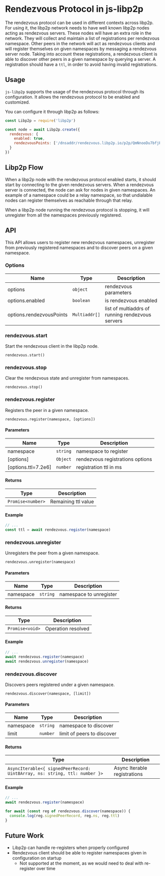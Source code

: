 # Rendezvous Protocol in js-libp2p

The rendezvous protocol can be used in different contexts across libp2p. For using it, the libp2p network needs to have well known libp2p nodes acting as rendezvous servers. These nodes will have an extra role in the network. They will collect and maintain a list of registrations per rendezvous namespace. Other peers in the network will act as rendezvous clients and will register themselves on given namespaces by messaging a rendezvous server node. Taking into account these registrations, a rendezvous client is able to discover other peers in a given namespace by querying a server. A registration should have a `ttl`, in order to avoid having invalid registrations.

## Usage

`js-libp2p` supports the usage of the rendezvous protocol through its configuration. It allows the rendezvous protocol to be enabled and customized.

You can configure it through libp2p as follows:

```js
const Libp2p = require('libp2p')

const node = await Libp2p.create({
  rendezvous: {
    enabled: true,
    rendezvousPoints: ['/dnsaddr/rendezvous.libp2p.io/p2p/QmNnooDu7bfjPFoTZYxMNLWUQJyrVwtbZg5gBMjTezGAJP']
  }
})
```

## Libp2p Flow

When a libp2p node with the rendezvous protocol enabled starts, it should start by connecting to the given rendezvous servers. When a rendezvous server is connected, the node can ask for nodes in given namespaces. An example of a namespace could be a relay namespace, so that undialable nodes can register themselves as reachable through that relay.

When a libp2p node running the rendezvous protocol is stopping, it will unregister from all the namespaces previously registered.

## API

This API allows users to register new rendezvous namespaces, unregister from previously registered namespaces and to discover peers on a given namespace.

### Options

| Name | Type | Description |
|------|------|-------------|
| options | `object` | rendezvous parameters |
| options.enabled | `boolean` | is rendezvous enabled |
| options.rendezvousPoints | `Multiaddr[]` | list of multiaddrs of running rendezvous servers |

### rendezvous.start

Start the rendezvous client in the libp2p node.

`rendezvous.start()`

### rendezvous.stop

Clear the rendezvous state and unregister from namespaces.

`rendezvous.stop()`

### rendezvous.register

Registers the peer in a given namespace.

`rendezvous.register(namespace, [options])`

#### Parameters

| Name | Type | Description |
|------|------|-------------|
| namespace | `string` | namespace to register |
| [options] | `Object` | rendezvous registrations options |
| [options.ttl=7.2e6] | `number` | registration ttl in ms |

#### Returns

| Type | Description |
|------|-------------|
| `Promise<number>` | Remaining ttl value |

#### Example

```js
// ...
const ttl = await rendezvous.register(namespace)
```

### rendezvous.unregister

Unregisters the peer from a given namespace.

`rendezvous.unregister(namespace)`

#### Parameters

| Name | Type | Description |
|------|------|-------------|
| namespace | `string` | namespace to unregister |

#### Returns

| Type | Description |
|------|-------------|
| `Promise<void>` | Operation resolved |

#### Example

```js
// ...
await rendezvous.register(namespace)
await rendezvous.unregister(namespace)
```

### rendezvous.discover

Discovers peers registered under a given namespace.

`rendezvous.discover(namespace, [limit])`

#### Parameters

| Name | Type | Description |
|------|------|-------------|
| namespace | `string` | namespace to discover |
| limit | `number` | limit of peers to discover |

#### Returns

| Type | Description |
|------|-------------|
| `AsyncIterable<{ signedPeerRecord: Uint8Array, ns: string, ttl: number }>` | Async Iterable registrations |

#### Example

```js
// ...
await rendezvous.register(namespace)

for await (const reg of rendezvous.discover(namespace)) {
  console.log(reg.signedPeerRecord, reg.ns, reg.ttl)
}
```

## Future Work

- Libp2p can handle re-registers when properly configured
- Rendezvous client should be able to register namespaces given in configuration on startup
  - Not supported at the moment, as we would need to deal with re-register over time